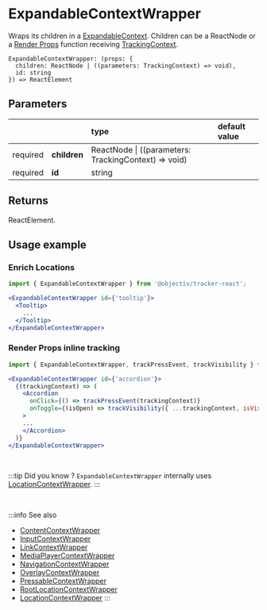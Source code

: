 # ExpandableContextWrapper

Wraps its children in a [ExpandableContext](/taxonomy/reference/location-contexts/ExpandableContext.md). Children can be a ReactNode or a [Render Props](https://reactjs.org/docs/render-props.html#using-props-other-than-render) function receiving [TrackingContext](/tracking/react/api-reference/common/providers/TrackingContext.md).

```tsx
ExpandableContextWrapper: (props: {
  children: ReactNode | ((parameters: TrackingContext) => void), 
  id: string
}) => ReactElement
```

## Parameters
|          |              | type                                                     | default value |
|:--------:|:-------------|:---------------------------------------------------------|:--------------|
| required | **children** | ReactNode &vert; ((parameters: TrackingContext) => void) |               |
| required | **id**       | string                                                   |               |

## Returns
ReactElement.

## Usage example

### Enrich Locations

```jsx
import { ExpandableContextWrapper } from '@objectiv/tracker-react';
```

```jsx
<ExpandableContextWrapper id={'tooltip'}>
  <Tooltip>
    ...
  </Tooltip>
</ExpandableContextWrapper>
```

### Render Props inline tracking

```jsx
import { ExpandableContextWrapper, trackPressEvent, trackVisibility } from '@objectiv/tracker-react';
```

```jsx
<ExpandableContextWrapper id={'accordion'}>
  {(trackingContext) => (
    <Accordion
      onClick={() => trackPressEvent(trackingContext)}  
      onToggle={(isOpen) => trackVisibility({ ...trackingContext, isVisible: isOpen })}
    >
    ...
    </Accordion>
  )}
</ExpandableContextWrapper>
```

<br />

:::tip Did you know ?
`ExpandableContextWrapper` internally uses [LocationContextWrapper](/tracking/react/api-reference/locationWrappers/LocationContextWrapper.md).
:::

<br />

:::info See also
- [ContentContextWrapper](/tracking/react/api-reference/locationWrappers/ContentContextWrapper.md)
- [InputContextWrapper](/tracking/react/api-reference/locationWrappers/InputContextWrapper.md)
- [LinkContextWrapper](/tracking/react/api-reference/locationWrappers/LinkContextWrapper.md)
- [MediaPlayerContextWrapper](/tracking/react/api-reference/locationWrappers/MediaPlayerContextWrapper.md)
- [NavigationContextWrapper](/tracking/react/api-reference/locationWrappers/NavigationContextWrapper.md)
- [OverlayContextWrapper](/tracking/react/api-reference/locationWrappers/OverlayContextWrapper.md)
- [PressableContextWrapper](/tracking/react/api-reference/locationWrappers/PressableContextWrapper.md)
- [RootLocationContextWrapper](/tracking/react/api-reference/locationWrappers/RootLocationContextWrapper.md)
- [LocationContextWrapper](/tracking/react/api-reference/locationWrappers/LocationContextWrapper.md)
:::
